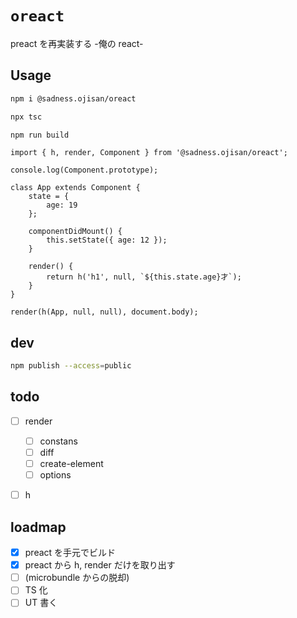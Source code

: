 # `oreact`

preact を再実装する -俺の react-

## Usage

```sh
npm i @sadness.ojisan/oreact

npx tsc

npm run build
```

```tsx
import { h, render, Component } from '@sadness.ojisan/oreact';

console.log(Component.prototype);

class App extends Component {
	state = {
		age: 19
	};

	componentDidMount() {
		this.setState({ age: 12 });
	}

	render() {
		return h('h1', null, `${this.state.age}才`);
	}
}

render(h(App, null, null), document.body);
```

## dev

```sh
npm publish --access=public
```

## todo

- [ ] render

  - [ ] constans
  - [ ] diff
  - [ ] create-element
  - [ ] options

- [ ] h

## loadmap

- [x] preact を手元でビルド
- [x] preact から h, render だけを取り出す
- [ ] (microbundle からの脱却)
- [ ] TS 化
- [ ] UT 書く

